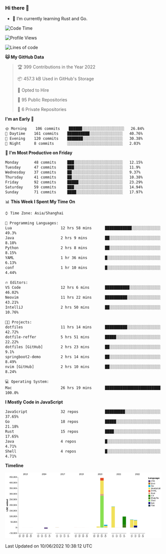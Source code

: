 ### Hi there 👋

- 🌱 I’m currently learning Rust and Go.

<!--START_SECTION:waka-->
![Code Time](http://img.shields.io/badge/Code%20Time-417%20hrs%2054%20mins-blue)

![Profile Views](http://img.shields.io/badge/Profile%20Views-0-blue)

![Lines of code](https://img.shields.io/badge/From%20Hello%20World%20I%27ve%20Written-897%20Thousand%20lines%20of%20code-blue)

**🐱 My GitHub Data** 

> 🏆 399 Contributions in the Year 2022
 > 
> 📦 457.3 kB Used in GitHub's Storage 
 > 
> 💼 Opted to Hire
 > 
> 📜 95 Public Repositories 
 > 
> 🔑 6 Private Repositories  
 > 
**I'm an Early 🐤** 

```text
🌞 Morning    106 commits    ██████░░░░░░░░░░░░░░░░░░░   26.84% 
🌆 Daytime    161 commits    ██████████░░░░░░░░░░░░░░░   40.76% 
🌃 Evening    120 commits    ███████░░░░░░░░░░░░░░░░░░   30.38% 
🌙 Night      8 commits      ░░░░░░░░░░░░░░░░░░░░░░░░░   2.03%

```
📅 **I'm Most Productive on Friday** 

```text
Monday       48 commits     ███░░░░░░░░░░░░░░░░░░░░░░   12.15% 
Tuesday      47 commits     ███░░░░░░░░░░░░░░░░░░░░░░   11.9% 
Wednesday    37 commits     ██░░░░░░░░░░░░░░░░░░░░░░░   9.37% 
Thursday     41 commits     ██░░░░░░░░░░░░░░░░░░░░░░░   10.38% 
Friday       92 commits     █████░░░░░░░░░░░░░░░░░░░░   23.29% 
Saturday     59 commits     ███░░░░░░░░░░░░░░░░░░░░░░   14.94% 
Sunday       71 commits     ████░░░░░░░░░░░░░░░░░░░░░   17.97%

```


📊 **This Week I Spent My Time On** 

```text
⌚︎ Time Zone: Asia/Shanghai

💬 Programming Languages: 
Lua                      12 hrs 58 mins      ████████████░░░░░░░░░░░░░   49.3% 
Java                     2 hrs 9 mins        ██░░░░░░░░░░░░░░░░░░░░░░░   8.18% 
Python                   2 hrs 8 mins        ██░░░░░░░░░░░░░░░░░░░░░░░   8.15% 
YAML                     1 hr 36 mins        █░░░░░░░░░░░░░░░░░░░░░░░░   6.13% 
conf                     1 hr 10 mins        █░░░░░░░░░░░░░░░░░░░░░░░░   4.44%

🔥 Editors: 
VS Code                  12 hrs 6 mins       ███████████░░░░░░░░░░░░░░   46.02% 
Neovim                   11 hrs 22 mins      ██████████░░░░░░░░░░░░░░░   43.21% 
IntelliJ                 2 hrs 50 mins       ██░░░░░░░░░░░░░░░░░░░░░░░   10.76%

🐱‍💻 Projects: 
dotfiles                 11 hrs 14 mins      ██████████░░░░░░░░░░░░░░░   42.72% 
dotfile-reffer           5 hrs 51 mins       █████░░░░░░░░░░░░░░░░░░░░   22.22% 
dotfiles [GitHub]        2 hrs 23 mins       ██░░░░░░░░░░░░░░░░░░░░░░░   9.1% 
springboot2-demo         2 hrs 14 mins       ██░░░░░░░░░░░░░░░░░░░░░░░   8.49% 
nvim [GitHub]            2 hrs 10 mins       ██░░░░░░░░░░░░░░░░░░░░░░░   8.24%

💻 Operating System: 
Mac                      26 hrs 19 mins      █████████████████████████   100.0%

```

**I Mostly Code in JavaScript** 

```text
JavaScript               32 repos            █████████░░░░░░░░░░░░░░░░   37.65% 
Go                       18 repos            █████░░░░░░░░░░░░░░░░░░░░   21.18% 
Rust                     15 repos            ████░░░░░░░░░░░░░░░░░░░░░   17.65% 
Java                     4 repos             █░░░░░░░░░░░░░░░░░░░░░░░░   4.71% 
Shell                    4 repos             █░░░░░░░░░░░░░░░░░░░░░░░░   4.71%

```


**Timeline**

![Chart not found](https://raw.githubusercontent.com/elton/elton/main/charts/bar_graph.png) 


 Last Updated on 10/06/2022 10:38:12 UTC
<!--END_SECTION:waka-->

<!--
**elton/elton** is a ✨ _special_ ✨ repository because its `README.md` (this file) appears on your GitHub profile.

Here are some ideas to get you started:

- 🔭 I’m currently working on ...
- 🌱 I’m currently learning ...
- 👯 I’m looking to collaborate on ...
- 🤔 I’m looking for help with ...
- 💬 Ask me about ...
- 📫 How to reach me: ...
- 😄 Pronouns: ...
- ⚡ Fun fact: ...
-->

